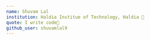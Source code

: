 ```yaml
---
name: Shuvam Lal
institution: Haldia Institue of Technology, Haldia 🚩
quote: I write code👤
github_user: shuvamlal9
---
```

